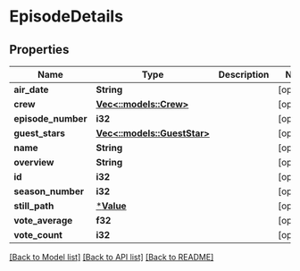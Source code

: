 # EpisodeDetails

## Properties

Name | Type | Description | Notes
------------ | ------------- | ------------- | -------------
**air_date** | **String** |  | [optional] 
**crew** | [**Vec<::models::Crew>**](crew.md) |  | [optional] 
**episode_number** | **i32** |  | [optional] 
**guest_stars** | [**Vec<::models::GuestStar>**](guest-star.md) |  | [optional] 
**name** | **String** |  | [optional] 
**overview** | **String** |  | [optional] 
**id** | **i32** |  | [optional] 
**season_number** | **i32** |  | [optional] 
**still_path** | [***Value**](.md) |  | [optional] 
**vote_average** | **f32** |  | [optional] 
**vote_count** | **i32** |  | [optional] 

[[Back to Model list]](../README.md#documentation-for-models) [[Back to API list]](../README.md#documentation-for-api-endpoints) [[Back to README]](../README.md)


